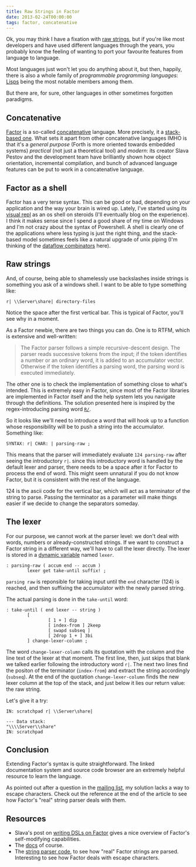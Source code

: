 ```yaml
---
title: Raw Strings in Factor 
date: 2013-02-24T00:00:00
tags: factor, concatenative
---
```


Ok, you may think I have a fixation with
[raw strings](/blog/2011/08/07/raw-strings-in-racket.html), but if you're
like most developers and have used different languages through the
years, you probably know the feeling of wanting to port your favourite
features from language to language.

<!-- more -->

Most languages just won't let you do anything about it, but then,
happily, there is also a whole family of _programmable programming
languages_: [Lisps](http://www.paulgraham.com/chameleon.html) being
the most notable members among them.

But there are, for sure, other languages in other sometimes forgotten
paradigms.

## Concatenative

[Factor](http://factorcode.org) is a so-called
[concatenative](http://concatenative.org/wiki/view/Concatenative%20language)
language. More precisely, it a
[stack-based one](http://c2.com/cgi/wiki?StackBasedLanguage). What
sets it apart from other concatenative languages IMHO is that it's a
_general purpose_ (Forth is more oriented towards embedded systems)
_practical_ (not just a theoretical tool) and _modern_: its creator
Slava Pestov and the development team have brilliantly shown how
object orientation, incremental compilation, and bunch of advanced
language features can be put to work in a concatenative language.

## Factor as a shell

Factor has a very terse syntax. This can be good or bad, depending on
your application and the way your brain is wired up. Lately, I've
started using its
[visual repl](http://re-factor.blogspot.com.es/2010/09/visual-repl.html)
as an os shell on steroids (I'll eventually blog on the experience). I
think it makes sense since I spend a good share of my time on Windows
and I'm not crazy about the syntax of Powershell. A shell is clearly
one of the applications where less typing is just the right thing, and
the stack-based model sometimes feels like a natural upgrade of unix
piping (I'm thinking of the
[dataflow combinators](http://docs.factorcode.org/content/article-dataflow-combinators.html)
here).

## Raw strings

And, of course, being able to shamelessly use backslashes inside
strings is something you ask of a windows shell. I want to be able to
type something like:

```factor
r| \\Server\share| directory-files
```

Notice the space after the first vertical bar. This is typical of
Factor, you'll see why in a moment.

As a Factor newbie, there are two things you can do. One is to RTFM,
which is extensive and well-written:

>   The Factor parser follows a simple recursive-descent design. The
>   parser reads successive tokens from the input; if the token
>   identifies a number or an ordinary word, it is added to an
>   accumulator vector. Otherwise if the token identifies a parsing
>   word, the parsing word is executed immediately.

The other one is to check the implementation of something close to
what's intended. This is extremely easy in Factor, since most of the
Factor libraries are implemented in Factor itself and the help system
lets you navigate through the definitions. The solution presented here
is inspired by the regex-introducing parsing word [`R/`](http://docs.factorcode.org/content/word-R__slash__,regexp.html).

So it looks like we'll need to introduce a word that will hook up to a
function whose responsibility will be to push a string into the
accumulator. Something like:

```factor
SYNTAX: r| CHAR: | parsing-raw ;
```

This means that the parser will immediately evaluate `124 parsing-raw`
after seeing the introductory `r|`. since this introductory word is
handled by the default lexer and parser, there needs to be a space
after it for Factor to process the end of word. This might seem
unnatural if you do not know Factor, but it is consistent with the
rest of the language.

124 is the ascii code for the vertical bar, which will act as a
terminator of the string to parse. Passing the terminator as a
parameter will make things easier if we decide to change the
separators someday.

## The lexer

For our purpose, we cannot work at the parser level: we don't deal
with words, numbers or already-constructed strings. If we want to
construct a Factor string in a different way, we'll have to call the
lexer directly. The lexer is stored in a [dynamic variable](http://docs.factorcode.org/content/article-namespaces.html) named `lexer`.

```factor
: parsing-raw ( accum end -- accum )
        lexer get take-until suffix! ;
```

`parsing raw` is reponsible for taking input until the `end` character
(124) is reached, and then suffixing the accumulator with the newly
parsed string.

The actual parsing is done in the `take-until` word:

```factor
: take-until ( end lexer -- string )
        [
                [ 1 + ] dip
                [ index-from ] 2keep
                [ swapd subseq ]
                [ 2drop 1 + ] 3bi
        ] change-lexer-column ;
```

The word `change-lexer-column` calls its quotation with the column and
the line text of the lexer at that moment. The first line, then, just
skips that blank we talked earlier following the introductory word
`r|`. The next two lines find the positon of the terminator
(`index-from`) and extract the string accordingly (`subseq`). At the
end of the quotation `change-lexer-column` finds the new lexer column
at the top of the stack, and just below it lies our return value: the
raw string.

Let's give it a try:

```factor
IN: scratchpad r| \\Server\share|

--- Data stack:
"\\\\Server\\share"
IN: scratchpad 
```

## Conclusion

Extending Factor's syntax is quite straightforward. The linked
documentation system and source code browser are an extremely helpful
resource to learn the language.

As pointed out after a question in the
[mailing list](http://dir.gmane.org/gmane.comp.lang.factor.general),
my solution lacks a way to escape characters. Check out the reference
at the end of the article to see how Factor's "real" string parser
deals with them.

## Resources

- Slava's post on
  [writing DSLs on Factor](http://factor-language.blogspot.com.es/2009/09/survey-of-domain-specific-languages-in.html)
  gives a nice overview of Factor's self-modifying capabilities.
- The
  [docs](http://docs.factorcode.org/content/article-parsing-words.html)
  of course.
- The
  [string parser code](https://github.com/slavapestov/factor/blob/master/core/strings/parser/parser.factor),
  to see how "real" Factor strings are parsed. Interesting to see how
  Factor deals with escape characters. 

